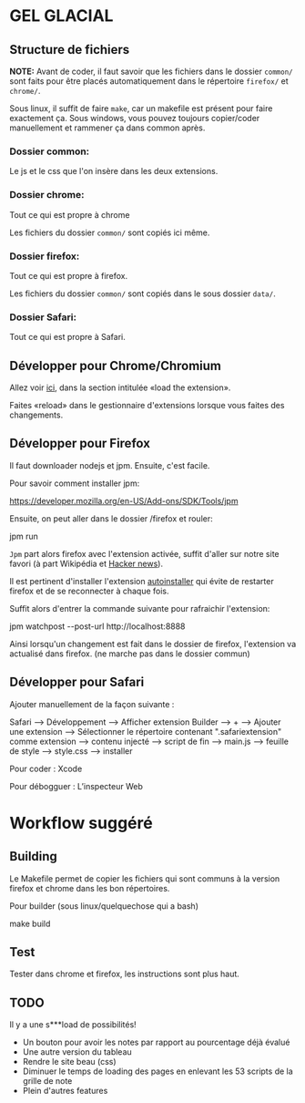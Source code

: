 # GEL GLACIAL

## Structure de fichiers

**NOTE:** Avant de coder, il faut savoir que les fichiers dans le dossier `common/` sont faits pour être placés automatiquement dans le répertoire `firefox/` et `chrome/`.

Sous linux, il suffit de faire `make`, car un makefile est présent pour faire exactement ça. Sous windows, vous pouvez toujours copier/coder manuellement et rammener ça dans common après.

### Dossier common:

Le js et le css que l'on insère dans les deux extensions.

### Dossier chrome:

Tout ce qui est propre à chrome

Les fichiers du dossier `common/` sont copiés ici même.

### Dossier firefox:

Tout ce qui est propre à firefox. 

Les fichiers du dossier `common/` sont copiés dans le sous dossier `data/`.

### Dossier Safari:

Tout ce qui est propre à Safari. 

## Développer pour Chrome/Chromium

Allez voir [ici](https://developer.chrome.com/extensions/getstarted), dans la section intitulée «load the extension».

Faites «reload» dans le gestionnaire d'extensions lorsque vous faites des changements.

## Développer pour Firefox

Il faut downloader nodejs et jpm. Ensuite, c'est facile.

Pour savoir comment installer jpm:

https://developer.mozilla.org/en-US/Add-ons/SDK/Tools/jpm

Ensuite, on peut aller dans le dossier /firefox et rouler:

jpm run

`Jpm` part alors firefox avec l'extension activée, suffit d'aller sur notre site favori (à part Wikipédia et [Hacker news](http://news.ycombinator.com)).

Il est pertinent d'installer l'extension [autoinstaller](https://addons.mozilla.org/en-US/firefox/addon/autoinstaller/) qui évite de restarter firefox et de se reconnecter à chaque fois.

Suffit alors d'entrer la commande suivante pour rafraichir l'extension:

jpm watchpost --post-url http://localhost:8888

Ainsi lorsqu'un changement est fait dans le dossier de firefox, l'extension va actualisé dans firefox. (ne marche pas dans le dossier commun)

## Développer pour Safari

Ajouter manuellement de la façon suivante :

Safari —> Développement —> Afficher extension Builder —> + —> Ajouter une extension —> Sélectionner le répertoire contenant ".safariextension" comme extension —>  contenu injecté —> script de fin —> main.js —> feuille de style —> style.css —> installer

Pour coder	 : Xcode 

Pour débogguer	 : L’inspecteur Web

# Workflow suggéré

## Building

Le Makefile permet de copier les fichiers qui sont communs à la version firefox et chrome dans les bon répertoires.

Pour builder (sous linux/quelquechose qui a bash)

make build

## Test

Tester dans chrome et firefox, les instructions sont plus haut.


## TODO

Il y a une s***load de possibilités!

* Un bouton pour avoir les notes par rapport au pourcentage déjà évalué
* Une autre version du tableau
* Rendre le site beau (css)
* Diminuer le temps de loading des pages en enlevant les 53 scripts de la grille de note
* Plein d'autres features
